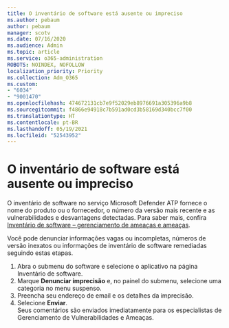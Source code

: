 ```yaml
---
title: O inventário de software está ausente ou impreciso
ms.author: pebaum
author: pebaum
manager: scotv
ms.date: 07/16/2020
ms.audience: Admin
ms.topic: article
ms.service: o365-administration
ROBOTS: NOINDEX, NOFOLLOW
localization_priority: Priority
ms.collection: Adm_O365
ms.custom:
- "6034"
- "9001470"
ms.openlocfilehash: 474672131cb7e9f52029eb8976691a305396a9b8
ms.sourcegitcommit: f4866e94918c7b591ad0cd3b58169d340bcc7f00
ms.translationtype: HT
ms.contentlocale: pt-BR
ms.lasthandoff: 05/19/2021
ms.locfileid: "52543952"
---
```

# <a name="software-inventory-is-missing-or-inaccurate"></a>O inventário de software está ausente ou impreciso

O inventário de software no serviço Microsoft Defender ATP fornece o nome do produto ou o fornecedor, o número da versão mais recente e as vulnerabilidades e desvantagens detectadas. Para saber mais, confira [Inventário de software – gerenciamento de ameaças e ameaças](/windows/security/threat-protection/microsoft-defender-atp/tvm-software-inventory).

Você pode denunciar informações vagas ou incompletas, números de versão inexatos ou informações de inventário de software remediadas seguindo estas etapas.  

1. Abra o submenu do software e selecione o aplicativo na página Inventário de software.
2. Marque **Denunciar imprecisão** e, no painel do submenu, selecione uma categoria no menu suspenso.
3. Preencha seu endereço de email e os detalhes da imprecisão.
4. Selecione **Enviar**.</br>
    Seus comentários são enviados imediatamente para os especialistas de Gerenciamento de Vulnerabilidades e Ameaças.